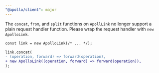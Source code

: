 ```yaml
---
"@apollo/client": major
---
```


The `concat`, `from`, and `split` functions on `ApollLink` no longer support a plain request handler function. Please wrap the request handler with `new ApolloLink`.

```diff
const link = new ApolloLink(/* ... */);

link.concat(
- (operation, forward) => forward(operation),
+ new ApolloLink((operation, forward) => forward(operation)),
);
```

